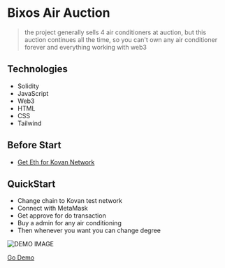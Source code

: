 # Bixos Air Auction

> the project generally sells 4 air conditioners at auction, but this auction continues all the time, so you can't own any air conditioner forever and everything working with web3



## Technologies

- Solidity
- JavaScript
- Web3
- HTML
- CSS
- Tailwind
## Before Start

- [Get Eth for Kovan Network](https://faucets.chain.link)

## QuickStart

- Change chain to Kovan test network
- Connect with MetaMask
- Get approve for do transaction 
- Buy a admin for any air conditioning
- Then whenever you want you can change degree

![DEMO IMAGE](https://github.com/emirhan-yagci/BuyAirWithWeb3/blob/main/images/main.png)



[Go Demo](https://airdemoemirhan.netlify.app)


